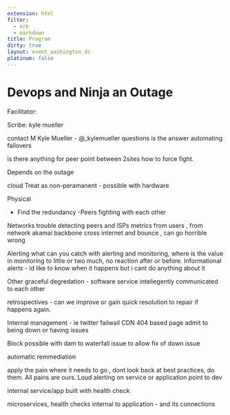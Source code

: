 ```yaml
---
extension: html
filter:
  - erb
  - markdown
title: Program
dirty: true
layout: event_washington_dc
platinum: false
---
```


# Devops and Ninja an Outage

Facilitator:

Scribe: kyle mueller


contact
M Kyle Mueller - @_kylemueller
questions
is the answer automating failovers

is there anything for peer point between 2sites how to force fight.

Depends on the outage


cloud
Treat as non-peramanent  - possible with hardware

Physical
- Find the redundancy
-Peers fighting with each other

Networks
trouble detecting peers and ISPs
metrics from users , from network
akamai backbone cross internet and bounce , can go horrible wrong


Alerting
what can you catch with alerting and monitoring, where is the value in monitoring to little or two much, no reaction after or before.
Informational alerts - id like to know when it happens but i cant do anything about it

Other
graceful degredation - software service inteliegently communicated to each other  

retrospectives - can we improve or gain quick resolution to repair if happens again.

Internal management - ie twitter failwail
CDN 404 based  page admit to being down or having issues

Block possible with dam to waterfall issue to allow fix of down issue

automatic remmediation

apply the pain where it needs to go , dont look back at best practices, do them.  All pains are ours.
Loud alerting on service or application  point to dev

internal service/app built with health check

microservices, health checks internal to application - and its connections
